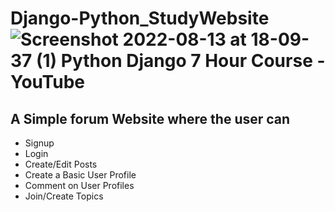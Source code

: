 # Django-Python_StudyWebsite![Screenshot 2022-08-13 at 18-09-37 (1) Python Django 7 Hour Course - YouTube](https://user-images.githubusercontent.com/10932134/184516338-b6f85322-75ce-43a3-bdb0-2b39debd0a8c.png)

##### <p align="center">

#### <h2> A Simple forum Website where the user can </h2>
- Signup 
- Login 
- Create/Edit Posts
- Create a Basic User Profile
- Comment on User Profiles
- Join/Create Topics

</p>

